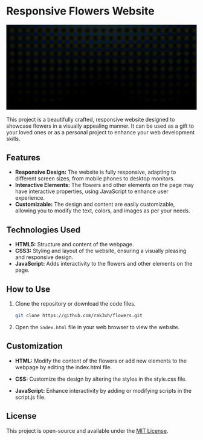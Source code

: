 
# Responsive Flowers Website

![Website Screenshot](flower.gif)

This project is a beautifully crafted, responsive website designed to showcase flowers in a visually appealing manner. It can be used as a gift to your loved ones or as a personal project to enhance your web development skills.

## Features

- **Responsive Design:** The website is fully responsive, adapting to different screen sizes, from mobile phones to desktop monitors.
- **Interactive Elements:** The flowers and other elements on the page may have interactive properties, using JavaScript to enhance user experience.
- **Customizable:** The design and content are easily customizable, allowing you to modify the text, colors, and images as per your needs.

## Technologies Used

- **HTML5:** Structure and content of the webpage.
- **CSS3:** Styling and layout of the website, ensuring a visually pleasing and responsive design.
- **JavaScript:** Adds interactivity to the flowers and other elements on the page.

## How to Use

1. Clone the repository or download the code files.
   ```bash
   git clone https://github.com/rak3xh/flowers.git
   ```
2. Open the `index.html` file in your web browser to view the website.

## Customization

- **HTML:** Modify the content of the flowers or add new elements to the webpage by editing the index.html file.

- **CSS:** Customize the design by altering the styles in the style.css file.

- **JavaScript:** Enhance interactivity by adding or modifying scripts in the script.js file.

## License
This project is open-source and available under the [MIT License](LICENSE).